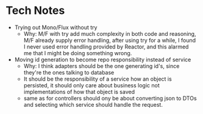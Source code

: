 # Tech Notes

* Trying out Mono/Flux without try
    * Why: M/F with try add much complexity in both code and reasoning, M/F already supply error handling, 
    after using try for a while, I found I never used error handling provided by Reactor, and this alarmed me that I might be doing something wrong. 
* Moving id generation to become repo responsibility instead of service  
    * Why: I think adapters should be the one generating id's, since they're the ones talking to database
    * It should be the responsibility of a service how an object is persisted, 
    it should only care about business logic not implementations of how that object is saved
    * same as for controllers should ony be about converting json to DTOs and selecting which service should handle the request.  
